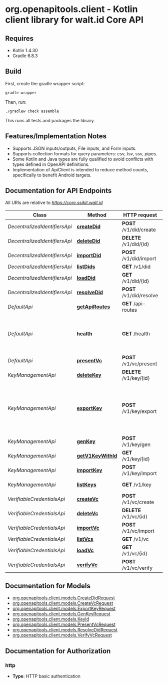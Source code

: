 # org.openapitools.client - Kotlin client library for walt.id Core API

## Requires

* Kotlin 1.4.30
* Gradle 6.8.3

## Build

First, create the gradle wrapper script:

```
gradle wrapper
```

Then, run:

```
./gradlew check assemble
```

This runs all tests and packages the library.

## Features/Implementation Notes

* Supports JSON inputs/outputs, File inputs, and Form inputs.
* Supports collection formats for query parameters: csv, tsv, ssv, pipes.
* Some Kotlin and Java types are fully qualified to avoid conflicts with types defined in OpenAPI definitions.
* Implementation of ApiClient is intended to reduce method counts, specifically to benefit Android targets.

<a name="documentation-for-api-endpoints"></a>
## Documentation for API Endpoints

All URIs are relative to *https://core.ssikit.walt.id*

Class | Method | HTTP request | Description
------------ | ------------- | ------------- | -------------
*DecentralizedIdentifiersApi* | [**createDid**](docs/DecentralizedIdentifiersApi.md#createdid) | **POST** /v1/did/create | Create DID
*DecentralizedIdentifiersApi* | [**deleteDid**](docs/DecentralizedIdentifiersApi.md#deletedid) | **DELETE** /v1/did/{id} | Delete DID
*DecentralizedIdentifiersApi* | [**importDid**](docs/DecentralizedIdentifiersApi.md#importdid) | **POST** /v1/did/import | Import DID
*DecentralizedIdentifiersApi* | [**listDids**](docs/DecentralizedIdentifiersApi.md#listdids) | **GET** /v1/did | List DIDs
*DecentralizedIdentifiersApi* | [**loadDid**](docs/DecentralizedIdentifiersApi.md#loaddid) | **GET** /v1/did/{id} | Load DID
*DecentralizedIdentifiersApi* | [**resolveDid**](docs/DecentralizedIdentifiersApi.md#resolvedid) | **POST** /v1/did/resolve | Resolve DID
*DefaultApi* | [**getApiRoutes**](docs/DefaultApi.md#getapiroutes) | **GET** /api-routes | Get apiRoutes
*DefaultApi* | [**health**](docs/DefaultApi.md#health) | **GET** /health | Returns HTTP 200 in case all services are up and running
*DefaultApi* | [**presentVc**](docs/DefaultApi.md#presentvc) | **POST** /v1/vc/present | Present VC
*KeyManagementApi* | [**deleteKey**](docs/KeyManagementApi.md#deletekey) | **DELETE** /v1/key/{id} | Delete key
*KeyManagementApi* | [**exportKey**](docs/KeyManagementApi.md#exportkey) | **POST** /v1/key/export | Exports public and private key part (if supported by underlying keystore)
*KeyManagementApi* | [**genKey**](docs/KeyManagementApi.md#genkey) | **POST** /v1/key/gen | Generate key
*KeyManagementApi* | [**getV1KeyWithId**](docs/KeyManagementApi.md#getv1keywithid) | **GET** /v1/key/{id} | Load public key
*KeyManagementApi* | [**importKey**](docs/KeyManagementApi.md#importkey) | **POST** /v1/key/import | Import key
*KeyManagementApi* | [**listKeys**](docs/KeyManagementApi.md#listkeys) | **GET** /v1/key | List of key IDs
*VerifiableCredentialsApi* | [**createVc**](docs/VerifiableCredentialsApi.md#createvc) | **POST** /v1/vc/create | Create VC
*VerifiableCredentialsApi* | [**deleteVc**](docs/VerifiableCredentialsApi.md#deletevc) | **DELETE** /v1/vc/{id} | Delete VC
*VerifiableCredentialsApi* | [**importVc**](docs/VerifiableCredentialsApi.md#importvc) | **POST** /v1/vc/import | Import VC
*VerifiableCredentialsApi* | [**listVcs**](docs/VerifiableCredentialsApi.md#listvcs) | **GET** /v1/vc | List VCs
*VerifiableCredentialsApi* | [**loadVc**](docs/VerifiableCredentialsApi.md#loadvc) | **GET** /v1/vc/{id} | Load VC
*VerifiableCredentialsApi* | [**verifyVc**](docs/VerifiableCredentialsApi.md#verifyvc) | **POST** /v1/vc/verify | Verify VC


<a name="documentation-for-models"></a>
## Documentation for Models

 - [org.openapitools.client.models.CreateDidRequest](docs/CreateDidRequest.md)
 - [org.openapitools.client.models.CreateVcRequest](docs/CreateVcRequest.md)
 - [org.openapitools.client.models.ExportKeyRequest](docs/ExportKeyRequest.md)
 - [org.openapitools.client.models.GenKeyRequest](docs/GenKeyRequest.md)
 - [org.openapitools.client.models.KeyId](docs/KeyId.md)
 - [org.openapitools.client.models.PresentVcRequest](docs/PresentVcRequest.md)
 - [org.openapitools.client.models.ResolveDidRequest](docs/ResolveDidRequest.md)
 - [org.openapitools.client.models.VerifyVcRequest](docs/VerifyVcRequest.md)


<a name="documentation-for-authorization"></a>
## Documentation for Authorization

<a name="http"></a>
### http

- **Type**: HTTP basic authentication

